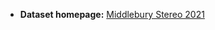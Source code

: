 

- **Dataset homepage:** [Middlebury Stereo 2021](https://vision.middlebury.edu/stereo/data/scenes2021/)

